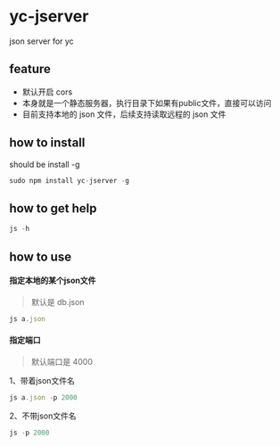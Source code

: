 # yc-jserver
json server for yc

## feature

* 默认开启 cors
* 本身就是一个静态服务器，执行目录下如果有public文件，直接可以访问
* 目前支持本地的 json 文件，后续支持读取远程的 json 文件

## how to install

should be install -g

```javascript
sudo npm install yc-jserver -g
```

## how to get help

```javascript
js -h
```

## how to use

#### 指定本地的某个json文件

> 默认是 db.json

```javascript
js a.json
```

#### 指定端口

> 默认端口是 4000

1、带着json文件名

```javascript
js a.json -p 2000
```

2、不带json文件名


```javascript
js -p 2000
```